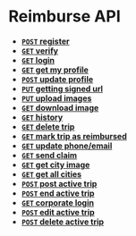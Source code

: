 # Reimburse API

- **[<code>POST</code> register](https://github.com/poojapauskar/reimburse_admin/blob/master/docs/register.md)**
- **[<code>GET</code> verify](https://github.com/poojapauskar/reimburse_admin/blob/master/docs/verify.md)**
- **[<code>GET</code> login](https://github.com/poojapauskar/reimburse_admin/blob/master/docs/login.md)**
- **[<code>GET</code> get my profile](https://github.com/poojapauskar/reimburse_admin/blob/master/docs/get_my_profile.md)**
- **[<code>POST</code> update profile](https://github.com/poojapauskar/reimburse_admin/blob/master/docs/edit_profile.md)**
- **[<code>PUT</code> getting signed url](https://github.com/poojapauskar/reimburse_admin/blob/master/docs/get_signed_url.md)**
- **[<code>PUT</code> upload images](https://github.com/poojapauskar/reimburse_admin/blob/master/docs/upload_image.md)**
- **[<code>GET</code> download image](https://github.com/poojapauskar/reimburse_admin/blob/master/docs/download.md)**
- **[<code>GET</code> history](https://github.com/poojapauskar/reimburse_admin/blob/master/docs/history.md)**
- **[<code>GET</code> delete trip](https://github.com/poojapauskar/reimburse_admin/blob/master/docs/delete_trip.md)**
- **[<code>GET</code> mark trip as reimbursed](https://github.com/poojapauskar/reimburse_admin/blob/master/docs/mark_trip_as_reimbursed.md)**
- **[<code>GET</code> update phone/email](https://github.com/poojapauskar/reimburse_admin/blob/master/docs/update_phone_email.md)**
- **[<code>GET</code> send claim](https://github.com/poojapauskar/reimburse_admin/blob/master/docs/send_claim.md)**
- **[<code>GET</code> get city image](https://github.com/poojapauskar/reimburse_admin/blob/master/docs/get_city_image.md)**
- **[<code>GET</code> get all cities](https://github.com/poojapauskar/reimburse_admin/blob/master/docs/get_all_cities.md)**
- **[<code>POST</code> post active trip](https://github.com/poojapauskar/reimburse_admin/blob/master/docs/post_active_trips.md)**
- **[<code>POST</code> end active trip](https://github.com/poojapauskar/reimburse_admin/blob/master/docs/end_active_trip.md)**
- **[<code>GET</code> corporate login](https://github.com/poojapauskar/reimburse_admin/blob/master/docs/corporate_login.md)**
- **[<code>POST</code> edit active trip](https://github.com/poojapauskar/reimburse_admin/blob/master/docs/edit_active_trip.md)**
- **[<code>POST</code> delete active trip](https://github.com/poojapauskar/reimburse_admin/blob/master/docs/delete_active_trip.md)**
